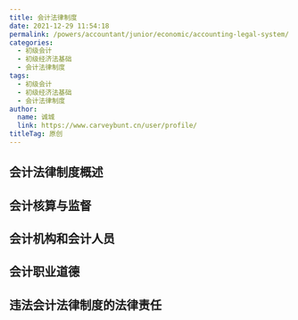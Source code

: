 ```yaml
---
title: 会计法律制度
date: 2021-12-29 11:54:18
permalink: /powers/accountant/junior/economic/accounting-legal-system/
categories: 
  - 初级会计
  - 初级经济法基础
  - 会计法律制度
tags: 
  - 初级会计
  - 初级经济法基础
  - 会计法律制度
author: 
  name: 诚城
  link: https://www.carveybunt.cn/user/profile/
titleTag: 原创
---
```

## 会计法律制度概述
## 会计核算与监督
## 会计机构和会计人员
## 会计职业道德
## 违法会计法律制度的法律责任